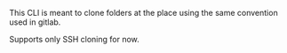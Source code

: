 This CLI is meant to clone folders at the place using the same convention used in gitlab.

Supports only SSH cloning for now.
